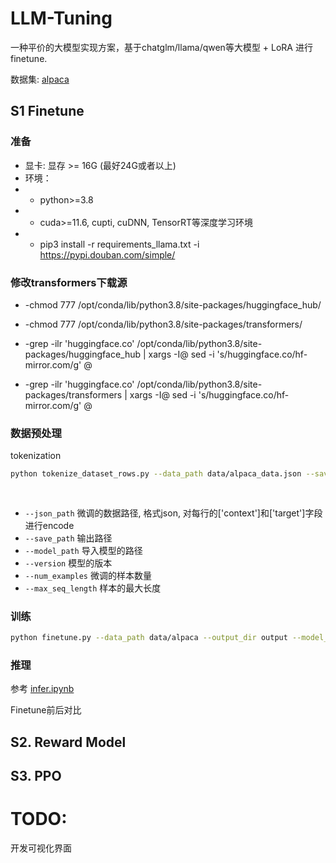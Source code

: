 # LLM-Tuning

一种平价的大模型实现方案，基于chatglm/llama/qwen等大模型 + LoRA 进行finetune.

数据集: [alpaca](https://github.com/tatsu-lab/stanford_alpaca)


## S1 Finetune

### 准备

- 显卡: 显存 >= 16G (最好24G或者以上)
- 环境：
- - python>=3.8
- - cuda>=11.6, cupti, cuDNN, TensorRT等深度学习环境
- - pip3 install -r requirements_llama.txt -i https://pypi.douban.com/simple/

### 修改transformers下载源

- -chmod 777 /opt/conda/lib/python3.8/site-packages/huggingface_hub/
- -chmod 777 /opt/conda/lib/python3.8/site-packages/transformers/

- -grep -ilr 'huggingface.co' /opt/conda/lib/python3.8/site-packages/huggingface_hub | xargs -I@ sed -i  's/huggingface.co/hf-mirror.com/g' @
- -grep -ilr 'huggingface.co' /opt/conda/lib/python3.8/site-packages/transformers | xargs -I@ sed -i  's/huggingface.co/hf-mirror.com/g' @


### 数据预处理

tokenization

```bash
python tokenize_dataset_rows.py --data_path data/alpaca_data.json --save_path data/alpaca --model_path ZhipuAI/chatglm3-6b --version v1 --num_examples 1500 --max_seq_length 200 --skip_overlength  False
         
    
```

- `--json_path` 微调的数据路径, 格式json, 对每行的['context']和['target']字段进行encode
- `--save_path` 输出路径
- `--model_path` 导入模型的路径
- `--version` 模型的版本
- `--num_examples` 微调的样本数量
- `--max_seq_length` 样本的最大长度


### 训练

```bash
python finetune.py --data_path data/alpaca --output_dir output --model_path /mnt/workspace/.cache/modelscope/ZhipuAI/chatglm3-6b --lora_rank 8 --per_device_train_batch_size 6 --gradient_accumulation_steps 1 --max_steps 52000 --save_steps 1000 --save_total_limit 2 --learning_rate 1e-4 --fp16 --remove_unused_columns false --logging_steps 50

```

### 推理

参考 [infer.ipynb](infer.ipynb)

Finetune前后对比

## S2. Reward Model

## S3. PPO


# TODO:
开发可视化界面
